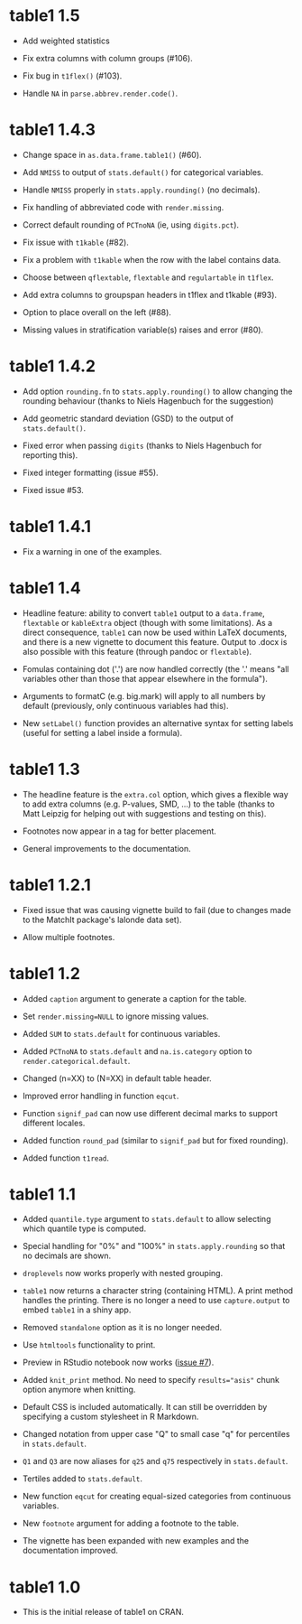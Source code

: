 # table1 1.5

* Add weighted statistics

* Fix extra columns with column groups (#106).

* Fix bug in `t1flex()` (#103).

* Handle `NA` in `parse.abbrev.render.code()`.

# table1 1.4.3

* Change space in `as.data.frame.table1()` (#60).

* Add `NMISS` to output of `stats.default()` for categorical variables.

* Handle `NMISS` properly in `stats.apply.rounding()` (no decimals).

* Fix handling of abbreviated code with `render.missing`.

* Correct default rounding of `PCTnoNA` (ie, using `digits.pct`).

* Fix issue with `t1kable` (#82).

* Fix a problem with `t1kable` when the row with the label contains data.

* Choose between `qflextable`, `flextable` and `regulartable` in `t1flex`.

* Add extra columns to groupspan headers in t1flex and t1kable (#93).

* Option to place overall on the left (#88).

* Missing values in stratification variable(s) raises and error (#80).

# table1 1.4.2

* Add option `rounding.fn` to `stats.apply.rounding()` to allow changing the
  rounding behaviour (thanks to Niels Hagenbuch for the suggestion)

* Add geometric standard deviation (GSD) to the output of `stats.default()`.

* Fixed error when passing `digits` (thanks to Niels Hagenbuch for reporting this).

* Fixed integer formatting (issue #55).

* Fixed issue #53.

# table1 1.4.1

* Fix a warning in one of the examples.

# table1 1.4

* Headline feature: ability to convert `table1` output to a `data.frame`,
  `flextable` or `kableExtra` object (though with some limitations). As a
  direct consequence, `table1` can now be used within LaTeX documents, and
  there is a new vignette to document this feature. Output to .docx is also
  possible with this feature (through pandoc or `flextable`).

* Fomulas containing dot ('.') are now handled correctly (the '.' means "all
  variables other than those that appear elsewhere in the formula").

* Arguments to formatC (e.g. big.mark) will apply to all numbers by default
  (previously, only continuous variables had this).

* New `setLabel()` function provides an alternative syntax for setting labels
  (useful for setting a label inside a formula).

# table1 1.3

* The headline feature is the `extra.col` option, which gives a flexible way to
  add extra columns (e.g. P-values, SMD, ...) to the table (thanks to Matt
  Leipzig for helping out with suggestions and testing on this).

* Footnotes now appear in a <tfoot> tag for better placement.

* General improvements to the documentation.

# table1 1.2.1

* Fixed issue that was causing vignette build to fail (due to changes made to
  the MatchIt package's lalonde data set).

* Allow multiple footnotes.

# table1 1.2

* Added `caption` argument to generate a caption for the table.

* Set `render.missing=NULL` to ignore missing values.

* Added `SUM` to `stats.default` for continuous variables.

* Added `PCTnoNA` to `stats.default` and `na.is.category` option to
  `render.categorical.default`.

* Changed (n=XX) to (N=XX) in default table header.

* Improved error handling in function `eqcut`.

* Function `signif_pad` can now use different decimal marks to support
  different locales.

* Added function `round_pad` (similar to `signif_pad` but for fixed rounding).

* Added function `t1read`.

# table1 1.1

* Added `quantile.type` argument to `stats.default` to allow selecting which
  quantile type is computed.

* Special handling for "0%" and "100%" in `stats.apply.rounding` so that no
  decimals are shown.

* `droplevels` now works properly with nested grouping.

* `table1` now returns a character string (containing HTML). A print method
  handles the printing. There is no longer a need to use `capture.output` to
  embed `table1` in a shiny app.

* Removed `standalone` option as it is no longer needed.

* Use `htmltools` functionality to print.

* Preview in RStudio notebook now works ([issue #7](https://github.com/benjaminrich/table1/issues/7)).

* Added `knit_print` method. No need to specify `results="asis"` chunk option
  anymore when knitting.

* Default CSS is included automatically. It can still be overridden by
  specifying a custom stylesheet in R Markdown.

* Changed notation from upper case "Q" to small case "q" for percentiles in
  `stats.default`.

* `Q1` and `Q3` are now aliases for `q25` and `q75` respectively in
  `stats.default`.

* Tertiles added to `stats.default`.

* New function `eqcut` for creating equal-sized categories from continuous
  variables.

* New `footnote` argument for adding a footnote to the table.

* The vignette has been expanded with new examples and the documentation
  improved.

# table1 1.0

* This is the initial release of table1 on CRAN.
